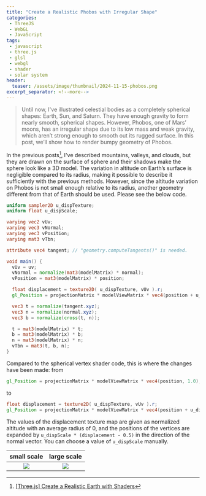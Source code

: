 ```yaml
---
title: "Create a Realistic Phobos with Irregular Shape"
categories:
 - ThreeJS
 - WebGL
 - JavaScript
tags:
 - javascript
 - three.js
 - glsl
 - webgl
 - shader
 - solar system
header:
  teaser: /assets/image/thumbnail/2024-11-15-phobos.png
excerpt_separator: <!--more-->
---
```


> Until now, I've illustrated celestial bodies as a completely spherical shapes: Earth, Sun, and Saturn. They have enough gravity to form nearly smooth, spherical shapes. However, Phobos, one of Mars’ moons, has an irregular shape due to its low mass and weak gravity, which aren’t strong enough to smooth out its rugged surface. In this post, we’ll show how to render bumpy geometry of Phobos. 

<!--more-->

In the previous posts[^earth], I've described mountains, valleys, and clouds, but they are drawn on the surface of sphere and their shadows make the sphere look like a 3D model. The variation in altitude on Earth’s surface is negligible compared to its radius, making it possible to describe it sufficiently with the previous methods. However, since the altitude variation on Phobos is not small enough relative to its radius, another geometry different from that of Earth should be used. Please see the below code.

```glsl
uniform sampler2D u_dispTexture;
uniform float u_dispScale;

varying vec2 vUv;
varying vec3 vNormal;
varying vec3 vPosition;
varying mat3 vTbn;

attribute vec4 tangent; // "geometry.computeTangents()" is needed.

void main() {
  vUv = uv;
  vNormal = normalize(mat3(modelMatrix) * normal);
  vPosition = mat3(modelMatrix) * position;

  float displacement = texture2D( u_dispTexture, vUv ).r;
  gl_Position = projectionMatrix * modelViewMatrix * vec4(position + u_dispScale * (displacement - 0.5) * normal, 1.0);

  vec3 t = normalize(tangent.xyz);
  vec3 n = normalize(normal.xyz);
  vec3 b = normalize(cross(t, n));

  t = mat3(modelMatrix) * t;
  b = mat3(modelMatrix) * b;
  n = mat3(modelMatrix) * n;
  vTbn = mat3(t, b, n);
}
```

Compared to the spherical vertex shader code, this is where the changes have been made: from
```glsl
gl_Position = projectionMatrix * modelViewMatrix * vec4(position, 1.0);
```

to
```glsl
float displacement = texture2D( u_dispTexture, vUv ).r;
gl_Position = projectionMatrix * modelViewMatrix * vec4(position + u_dispScale * (displacement - 0.5) * normal, 1.0);
```

The values ​​of the displacement texture map are given as normalized altitude ​​with an average radius of 0, and the positions of the vertices are expanded by `u_dispScale * (displacement - 0.5)` in the direction of the normal vector. You can choose a value of `u_dispScale` manually.

|             small scale              |             large scale              |
|:------------------------------------:|:------------------------------------:|
| <img class="image" referrerpolicy="no-referrer" src="https://i.imgur.com/lLo1L2d.png"> | <img class="image" referrerpolicy="no-referrer" src="https://i.imgur.com/7HtdX1I.png"> |

[^earth]: [\[Three.js\] Create a Realistic Earth with Shaders](https://sangillee.com/2024-06-07-create-realistic-earth-with-shaders/)